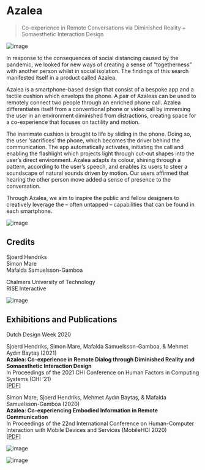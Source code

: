 # **Azalea**

> Co-experience in Remote Conversations via Diminished Reality + Somaesthetic Interaction Design

![image](https://user-images.githubusercontent.com/1661078/135835277-60bc0f1c-0e44-4931-8195-e4c21774a3c3.png)

In response to the consequences of social distancing caused by the pandemic, we looked for new ways of creating a sense of “togetherness” with another person whilst in social isolation. The findings of this search manifested itself in a product called Azalea.

Azalea is a smartphone-based design that consist of a bespoke app and a tactile cushion which envelops the phone. A pair of Azaleas can be used to remotely connect two people through an enriched phone call. Azalea differentiates itself from a conventional phone or video call by immersing the user in an environment diminished from distractions, creating space for a co-experience that focuses on tactility and motion.

The inanimate cushion is brought to life by sliding in the phone. Doing so, the user ‘sacrifices’ the phone, which becomes the driver behind the communication. The app automatically activates, initiating the call and enabling the flashlight which projects light through cut-out shapes into the user’s direct environment. Azalea adapts its colour, shining through a pattern, according to the user’s speech, and enables its users to steer a soundscape of natural sounds driven by motion. Our users affirmed that hearing the other person move added a sense of presence to the conversation.

Through Azalea, we aim to inspire the public and fellow designers to creatively leverage the – often untapped – capabilities that can be found in each smartphone.

![image](https://user-images.githubusercontent.com/1661078/135835100-006f1bc1-da5f-4547-94a6-7c567cceed35.png)

## Credits

Sjoerd Hendriks  
Simon Mare  
Mafalda Samuelsson-Gamboa

Chalmers University of Technology  
RISE Interactive

![image](https://user-images.githubusercontent.com/1661078/135834888-4d9c2942-4a87-466e-a38d-7a1cfe1c2a08.png)

## Exhibitions and Publications

Dutch Design Week 2020

Sjoerd Hendriks, Simon Mare, Mafalda Samuelsson-Gamboa, & Mehmet Aydın Baytaş (2021)  
**Azalea: Co-experience in Remote Dialog through Diminished Reality and Somaesthetic Interaction Design**  
In Proceedings of the 2021 CHI Conference on Human Factors in Computing Systems (CHI ’21)  
[\[PDF\]](pub/2021_CHI_Azalea.pdf)

Simon Mare, Sjoerd Hendriks, Mehmet Aydın Baytaş, & Mafalda Samuelsson-Gamboa (2020)  
**Azalea: Co-experiencing Embodied Information in Remote Communication**  
In Proceedings of the 22nd International Conference on Human-Computer Interaction with Mobile Devices and Services (MobileHCI 2020)  
[\[PDF\]](pub/2020_MobileHCI_Azalea.pdf)

![image](https://user-images.githubusercontent.com/1661078/135835565-fe3011ca-62b7-4901-851e-c1f0be785578.png)

![image](https://user-images.githubusercontent.com/1661078/135835910-3d4c4789-72e5-41b5-87d1-996fc660f386.png)

